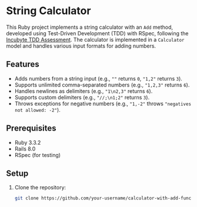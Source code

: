 # String Calculator

This Ruby project implements a string calculator with an `Add` method, developed using Test-Driven Development (TDD) with RSpec, following the [Incubyte TDD Assessment](https://blog.incubyte.co/blog/tdd-assessment/). The calculator is implemented in a `Calculator` model and handles various input formats for adding numbers.

## Features

- Adds numbers from a string input (e.g., `""` returns `0`, `"1,2"` returns `3`).
- Supports unlimited comma-separated numbers (e.g., `"1,2,3"` returns `6`).
- Handles newlines as delimiters (e.g., `"1\n2,3"` returns `6`).
- Supports custom delimiters (e.g., `"//;\n1;2"` returns `3`).
- Throws exceptions for negative numbers (e.g., `"1,-2"` throws `"negatives not allowed: -2"`).

## Prerequisites

- Ruby 3.3.2
- Rails 8.0
- RSpec (for testing)

## Setup

1. Clone the repository:
   ```bash
   git clone https://github.com/your-username/calculator-with-add-functionality.git
